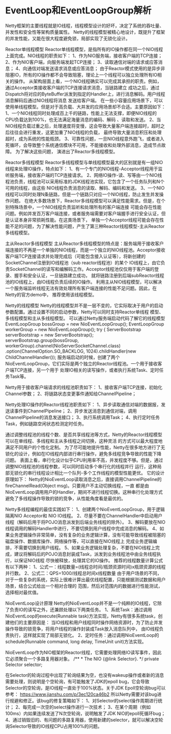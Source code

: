 # EventLoop和EventLoopGroup解析

Netty框架的主要线程就是IO线程，线程模型设计的好坏，决定了系统的吞吐量、并发性和安全性等架构质量属性。
Netty的线程模型被精心地设计，既提升了框架的并发性能，又能在很大程度避免锁，局部实现了无锁化设计。

Reactor单线程模型
Reactor单线程模型，是指所有的IO操作都在同一个NIO线程上面完成。NIO线程的职责如下：
1、作为NIO服务端，接收客户端的TCP连接；
2、作为NIO客户端，向服务端发起TCP连接；
3、读取通信对端的请求或应答消息；
4、向通信对端发送请求消息或应答消息；
由于Reactor模式使用的是异步非阻塞IO，所有的IO操作都不会导致阻塞，理论上一个线程可以独立处理所有IO相关的操作。
从架构层面上看，一个NIO线程确实可以完成其承担的职责。例如，通过Acceptor类接收客户端的TCP连接请求消息，当链路建立
成功之后，通过Dispatch将对应的ByteBuffer派发到指定的Handler上，进行消息解码。用户线程消息解码后通过NIO线程将消息
发送给客户端。
在一些小容量应用场景下，可以使用单线程模型。但是对于高负载、大并发的应用场景却不合适。主要原因如下：
1、一个NIO线程同时处理成百上千的链路，性能上无法支撑，即便NIO线程的CPU负载达到100%，也无法满足海量消息的编码、解码
、读取和发送。
2、当NIO线程负载过重之后，处理速度将变慢，这会导致大量客户端连接超时，超时之后往往会进行重发，这更加重了NIO线程的负载，
最终导致大量消息积压和处理超时，成为系统的性能瓶颈。
3、可靠性问题，一旦NIO线程意外跑飞，或者进入死循环，会导致整个系统通信模块不可用，不能接收和处理外部消息，造成节点故障。
为了解决这些问题， 演进出了Reactor多线程模型。

Reactor多线程模型
Reactor多线程模型与单线程模型最大的区别就是有一组NIO线程来处理IO操作，特点如下：
1、有一个专门的NIO线程-Acceptor线程用于监听服务端，接收客户端的TCP连接请求。
2、网络IO操作-读、写等由一个NIO线程池负责，线程池可以采用标准的JDK线程池实现，它包含了一个任务队列和N个可用的线程，由这些
NIO线程负责消息的读取、解码、编码和发送。
3、一个NIO线程可以同时处理N条链路，但是一个链路只对应一个NIO线程，防止发生并发操作问题。
在绝大多数场景下，Reactor多线程模型可以满足性能需求。但是，在个别特殊场景中，一个NIO线程负责监听和处理所有的客户端连接
可能会存在性能问题。例如并发百万客户端连接，或者服务端需要对客户端握手进行安全认证，但是认证本身非常损耗性能。在这类场景下，
单独一个Acceptor线程可能会存在性能不足的问题，为了解决性能问题，产生了第三种Reactor线程模型-主从Reactor多线程模型。

主从Reactor多线程模型
主从Reactor多线程模型的特点是：服务端用于接收客户端连接的不再是一个单独的NIO线程，而是一个独立的NIO线程池。Acceptor接收
客户端TCP连接请求并处理完成后（可能包含接入认证等），将新创建的SocketChannel注册到IO线程池（sub reactor线程池）的某个
IO线程上，由它负责SocketChannel的读写和编解码工作。Acceptor线程池仅仅用于客户端的登录、握手和安全认证，一旦链路建立成功，
就将链路注册到后端subReactor线程池的IO线程上，由IO线程负责后续的IO操作。
利用主从NIO线程模型，可以解决一个服务端监听线程无法有效处理所有客户端连接的性能不足问题。因此，在Netty的官方demo中，
推荐使用该线程模型。

Netty的线程模型
Netty的线程模型并不是一层不变的，它实际取决于用户的启动参数配置。通过设置不同的启动参数，Netty可以同时支持Reactor单线程
模型、多线程模型和主从多线程模型。
可以通过Netty服务端启动代码了解它的线程模型
        EventLoopGroup bossGroup = new NioEventLoopGroup();
        EventLoopGroup workerGroup = new NioEventLoopGroup();
        try {
            ServerBootstrap serverBootstrap = new ServerBootstrap();
            serverBootstrap.group(bossGroup, workerGroup).channel(NioServerSocketChannel.class)
                    .option(ChannelOption.SO_BACKLOG, 1024).childHandler(new ChildChannelHandler());
服务端启动的时候，创建了两个NioEventLoopGroup，它们实际是两个独立的Reactor线程池。一个用于接收客户端TCP连接，另一个用于
处理IO相关的读写操作，或者执行系统Task、定时任务Task等。

Netty用于接收客户端请求的线程池职责如下：
1、接收客户端TCP连接，初始化Channel参数；
2、将链路状态变更事件通知给ChannelPipeline；

Netty处理IO操作的Reactor线程池职责如下：
1、异步读取通信对端的数据报，发送读事件到ChannelPipeline；
2、异步发送消息到通信对端，调用ChannelPipeline的消息发送接口；
3、执行系统调用Task；
4、执行定时任务Task，例如链路空闲状态检测定时任务。

通过调整线程池的线程个数、是否共享线程池等方式，Netty的Reactor线程模型可以在单线程、多线程和主从多线程之间切换，这种灵活
的方式可以最大程度地满足不同用户的个性化定制。
为了尽可能地提升性能，Netty在很多地方进行了无锁化的设计，例如在IO线程内部进行串行操作，避免多线程竞争导致的性能下降问题。
表面上看，串行化设计似乎CPU利用率不高，并发程度不够。但是，通过调整NIO线程池的线程参数，可以同时启动多个串行化的线程并行
运行，这种局部无锁化的串行线程设计相比一个队列-多个工作线程的模型性能更优。
它的设计原理如下：
Netty的NioEventLoop读取消息之后，直接调用ChannelPipeline的fireChannelRead(Object msg)。只要用户不主动切换线程，一直
都是由NioEventLoop调用用户的Handler，期间不进行线程切换。这种串行化处理方式避免了多线程操作导致的锁的竞争，从性能角度看是最优的。

Netty多线程编程的最佳实践如下：
1、创建两个NioEventLoopGroup，用于逻辑隔离NIO Acceptor和 NIO IO线程。
2、尽量不要在ChannelHandler中启动用户线程（解码后用于将POJO消息派发到后端业务线程的除外）。
3、解码要放在NIO线程调用的解码Handler中进行，不要切换到用户线程中完成消息的解码。
4、如果业务逻辑操作非常简单，没有复杂的业务逻辑计算，没有可能导致线程被阻塞的磁盘操作、数据库操作、网络操作等，可以直接在NIO线程上
完成业务逻辑编排，不需要切换到用户线程。
5、如果业务逻辑处理复杂，不要在NIO线程上完成，建议将解码后的POJO消息封装成Task，派发到业务线程池中由业务线程执行，以保证NIO线程
尽快被释放，处理其它的IO操作。
推荐的线程数量计算公式有以下两种：
1、公式一：线程数量=(线程总时间/瓶颈资源时间)x瓶颈资源的线程并行数。
2、公式二：QPS=1000/线程总时间x线程数量
由于用户场景的不同，对于一些复杂的系统，实际上很难计算出最优线程配置，只能根据测试数据和用户场景，结合公式给出一个相对合理的
范围，然后对范围内的数据进行性能测试，选择相对最优值。

NioEventLoop设计原理
Netty的NioEventLoop并不是一个纯粹的IO线程，它除了负责IO的读写之外，还兼顾处理以下两类任务。
1、系统Task：通过调用NioEventLoop的execute(Runnable task)方法实现，Netty有很多系统task，创建他们的主要原因是：
当IO线程和用户线程同时操作网络资源时，为了防止并发操作导致的锁竞争，将用户线程的操作封装成Task放入消息队列中，
由IO线程负责执行，这样就实现了局部无锁化。
2、定时任务：通过调用NioEventLoop的schedule(Runnable command, long delay, TimeUnit unit)方法实现。

NioEventLoop作为NIO框架的Reactor线程，它需要处理网络IO读写事件，因此它必须聚合一个多路复用器对象。
   /**
     * The NIO {@link Selector}.
     */
    private Selector selector;

在Selector的轮询过程中出现了轮询结果为空，也没有wakeup操作或者新的消息需要处理，则说明是个空轮询，有可能触发了JDK的epoll
 bug，它会导致Selector的空轮询，是IO线程一直处于100%状态。关于JDK Epoll空轮询bug可以参考：
 https://www.jianshu.com/p/3ec120ca46b2
 所以Netty需要对该bug进行规避和修正。该bug的修复策略如下：
 1、对Selector的select操作周期进行统计；
 2、每完成一次空的select操作进行一次技术；
 3、在某个周期（例如100ms）内如果连续发送了N次空轮询，说明触发了JDK NIO的epoll死循环bug；
 4、通过销毁旧的、有问题的多路复用器，使用新建的selector，就可以解决空轮询Selector导致的IO线程CPU占用100%的问题。






